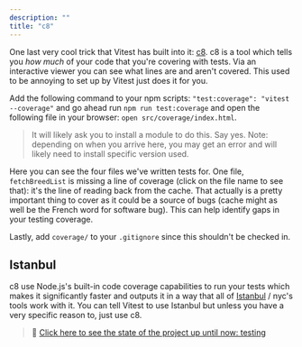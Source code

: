 ```yaml
---
description: ""
title: "c8"
---
```


One last very cool trick that Vitest has built into it: [c8][c8]. c8 is a tool which tells you _how much_ of your code that you're covering with tests. Via an interactive viewer you can see what lines are and aren't covered. This used to be annoying to set up by Vitest just does it for you.

Add the following command to your npm scripts: `"test:coverage": "vitest --coverage"` and go ahead run `npm run test:coverage` and open the following file in your browser: `open src/coverage/index.html`.

> It will likely ask you to install a module to do this. Say yes. Note: depending on when you arrive here, you may get an error and will likely need to install specific version used.

Here you can see the four files we've written tests for. One file, `fetchBreedList` is missing a line of coverage (click on the file name to see that): it's the line of reading back from the cache. That actually is a pretty important thing to cover as it could be a source of bugs (cache might as well be the French word for software bug). This can help identify gaps in your testing coverage.

Lastly, add `coverage/` to your `.gitignore` since this shouldn't be checked in.

## Istanbul

c8 use Node.js's built-in code coverage capabilities to run your tests which makes it significantly faster and outputs it in a way that all of [Istanbul][istanbul] / nyc's tools work with it. You can tell Vitest to use Istanbul but unless you have a very specific reason to, just use c8.

> 🏁 [Click here to see the state of the project up until now: testing][step]

[step]: https://github.com/btholt/citr-v8-project/tree/master/testing
[istanbul]: https://istanbul.js.org/
[c8]: https://github.com/bcoe/c8
